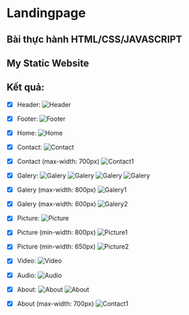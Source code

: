 # Landingpage

## Bài thực hành HTML/CSS/JAVASCRIPT
## My Static Website

## Kết quả:

- [x] Header:
![Header](screenshots/s1.png)

- [x] Footer:
![Footer](screenshots/s2.png)

- [x] Home:
![Home](screenshots/s3.png)

- [x] Contact:
![Contact](screenshots/s4.png)
- [x] Contact (max-width: 700px)
![Contact1](screenshots/s5.png)

- [x] Galery:
![Galery](screenshots/s6.png)
![Galery](screenshots/s7.png)
![Galery](screenshots/s8.png)
![Galery](screenshots/s9.png)
- [x] Galery (max-width: 800px)
![Galery1](screenshots/s10.png)
- [x] Galery (max-width: 600px)
![Galery2](screenshots/s11.png)

- [x] Picture:
![Picture](screenshots/s12.png)
- [x] Picture (min-width: 800px)
![Picture1](screenshots/s13.png)
- [x] Picture (min-width: 650px)
![Picture2](screenshots/s14.png)

- [x] Video:
![Video](screenshots/s15.png)

- [x] Audio:
![Audio](screenshots/s16.png)

- [x] About:
![About](screenshots/s17.png)
![About](screenshots/s18.png)
- [x] About (max-width: 700px)
![Contact1](screenshots/s19.png)